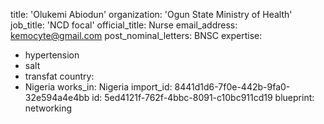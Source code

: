 title: 'Olukemi Abiodun'
organization: 'Ogun State Ministry of Health'
job_title: 'NCD focal'
official_title: Nurse
email_address: kemocyte@gmail.com
post_nominal_letters: BNSC
expertise:
  - hypertension
  - salt
  - transfat
country:
  - Nigeria
works_in: Nigeria
import_id: 8441d1d6-7f0e-442b-9fa0-32e594a4e4bb
id: 5ed4121f-762f-4bbc-8091-c10bc911cd19
blueprint: networking

